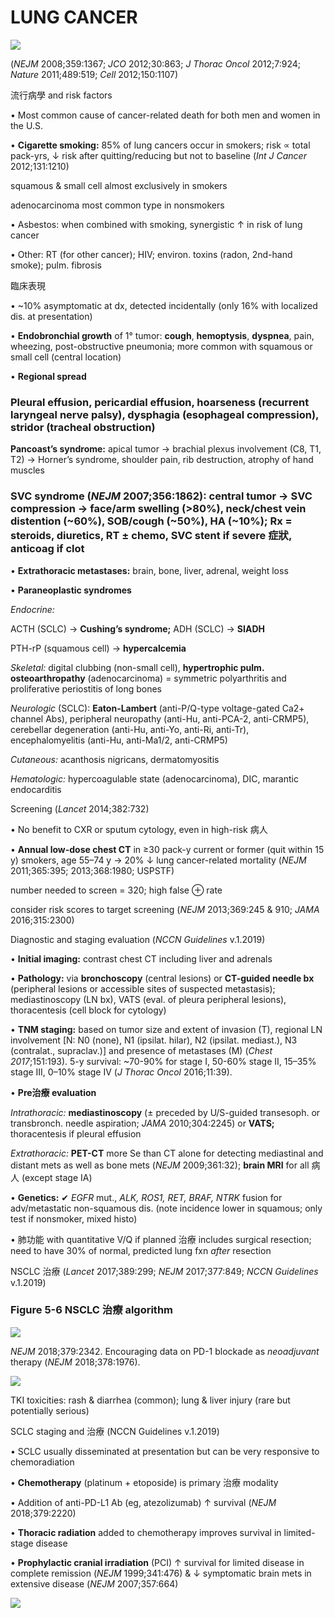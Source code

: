 

> 


# LUNG CANCER

![](https://i.imgur.com/CkTApOO.jpg)

(_NEJM_ 2008;359:1367; _JCO_ 2012;30:863; _J Thorac Oncol_ 2012;7:924; _Nature_ 2011;489:519; _Cell_ 2012;150:1107)

流行病學 and risk factors

• Most common cause of cancer-related death for both men and women in the U.S.

• **Cigarette smoking:** 85% of lung cancers occur in smokers; risk ∝ total pack-yrs, ↓ risk after quitting/reducing but not to baseline (_Int J Cancer_ 2012;131:1210)

squamous & small cell almost exclusively in smokers

adenocarcinoma most common type in nonsmokers

• Asbestos: when combined with smoking, synergistic ↑ in risk of lung cancer

• Other: RT (for other cancer); HIV; environ. toxins (radon, 2nd\-hand smoke); pulm. fibrosis

臨床表現

• ~10% asymptomatic at dx, detected incidentally (only 16% with localized dis. at presentation)

• **Endobronchial growth** of 1° tumor: **cough**, **hemoptysis**, **dyspnea**, pain, wheezing, post-obstructive pneumonia; more common with squamous or small cell (central location)

• **Regional spread**

### Pleural effusion, pericardial effusion, hoarseness (recurrent laryngeal nerve palsy), dysphagia (esophageal compression), stridor (tracheal obstruction)

**Pancoast’s syndrome:** apical tumor → brachial plexus involvement (C8, T1, T2) → Horner’s syndrome, shoulder pain, rib destruction, atrophy of hand muscles

### SVC syndrome (_NEJM_ 2007;356:1862): central tumor → SVC compression → face/arm swelling (>80%), neck/chest vein distention (~60%), SOB/cough (~50%), HA (~10%); Rx = steroids, diuretics, RT ± chemo, SVC stent if severe 症狀, anticoag if clot

• **Extrathoracic metastases:** brain, bone, liver, adrenal, weight loss

• **Paraneoplastic syndromes**

_Endocrine:_

ACTH (SCLC) → **Cushing’s syndrome;** ADH (SCLC) → **SIADH**

PTH-rP (squamous cell) → **hypercalcemia**

_Skeletal:_ digital clubbing (non-small cell), **hypertrophic pulm. osteoarthropathy** (adenocarcinoma) = symmetric polyarthritis and proliferative periostitis of long bones

_Neurologic_ (SCLC): **Eaton-Lambert** (anti-P/Q-type voltage-gated Ca2+ channel Abs), peripheral neuropathy (anti-Hu, anti-PCA-2, anti-CRMP5), cerebellar degeneration (anti-Hu, anti-Yo, anti-Ri, anti-Tr), encephalomyelitis (anti-Hu, anti-Ma1/2, anti-CRMP5)

_Cutaneous:_ acanthosis nigricans, dermatomyositis

_Hematologic:_ hypercoagulable state (adenocarcinoma), DIC, marantic endocarditis

Screening (_Lancet_ 2014;382:732)

• No benefit to CXR or sputum cytology, even in high-risk 病人

• **Annual low-dose chest CT** in ≥30 pack-y current or former (quit within 15 y) smokers, age 55–74 y → 20% ↓ lung cancer-related mortality (_NEJM_ 2011;365:395; 2013;368:1980; USPSTF)

number needed to screen = 320; high false ⊕ rate

consider risk scores to target screening (_NEJM_ 2013;369:245 & 910; _JAMA_ 2016;315:2300)

Diagnostic and staging evaluation (_NCCN Guidelines_ v.1.2019)

• **Initial imaging:** contrast chest CT including liver and adrenals

• **Pathology:** via **bronchoscopy** (central lesions) or **CT-guided needle bx** (peripheral lesions or accessible sites of suspected metastasis); mediastinoscopy (LN bx), VATS (eval. of pleura peripheral lesions), thoracentesis (cell block for cytology)

• **TNM staging:** based on tumor size and extent of invasion (T), regional LN involvement \[N: N0 (none), N1 (ipsilat. hilar), N2 (ipsilat. mediast.), N3 (contralat., supraclav.)\] and presence of metastases (M) (_Chest 2017_;151:193). 5-y survival: ~70-90% for stage I, 50-60% stage II, 15–35% stage III, 0–10% stage IV (_J Thorac Oncol_ 2016;11:39).

• **Pre治療 evaluation**

_Intrathoracic:_ **mediastinoscopy** (± preceded by U/S-guided transesoph. or transbronch. needle aspiration; _JAMA_ 2010;304:2245) or **VATS;** thoracentesis if pleural effusion

_Extrathoracic:_ **PET-CT** more Se than CT alone for detecting mediastinal and distant mets as well as bone mets (_NEJM_ 2009;361:32); **brain MRI** for all 病人 (except stage IA)

• **Genetics:** ✔ _EGFR_ mut., _ALK, ROS1, RET, BRAF, NTRK_ fusion for adv/metastatic non-squamous dis. (note incidence lower in squamous; only test if nonsmoker, mixed histo)

• 肺功能 with quantitative V/Q if planned 治療 includes surgical resection; need to have 30% of normal, predicted lung fxn _after_ resection

NSCLC 治療 (_Lancet_ 2017;389:299; _NEJM_ 2017;377:849; _NCCN Guidelines_ v.1.2019)

### Figure 5-6 NSCLC 治療 algorithm

![](https://i.imgur.com/wuuUNyF.jpg)

_NEJM_ 2018;379:2342. Encouraging data on PD-1 blockade as _neoadjuvant_ therapy (_NEJM_ 2018;378:1976).

![](https://i.imgur.com/jWcBFyl.jpg)

TKI toxicities: rash & diarrhea (common); lung & liver injury (rare but potentially serious)

SCLC staging and 治療 (NCCN Guidelines v.1.2019)

• SCLC usually disseminated at presentation but can be very responsive to chemoradiation

• **Chemotherapy** (platinum + etoposide) is primary 治療 modality

• Addition of anti-PD-L1 Ab (eg, atezolizumab) ↑ survival (_NEJM_ 2018;379:2220)

• **Thoracic radiation** added to chemotherapy improves survival in limited-stage disease

• **Prophylactic cranial irradiation** (PCI) ↑ survival for limited disease in complete remission (_NEJM_ 1999;341:476) & ↓ symptomatic brain mets in extensive disease (_NEJM_ 2007;357:664)

![](https://i.imgur.com/LIM0kdY.jpg)
